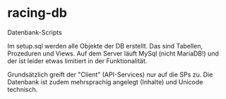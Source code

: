 # racing-db
Datenbank-Scripts

Im setup.sql werden alle Objekte der DB erstellt. Das sind Tabellen, Prozeduren und Views. Auf dem Server läuft MySql (nicht MariaDB!) und der ist leider etwas limitiert in der Funktionalität.

Grundsätzlich greift der "Client" (API-Services) nur auf die SPs zu. Die Datenbank ist zudem mehrsprachig angelegt (Inhalte) und Unicode technisch.
